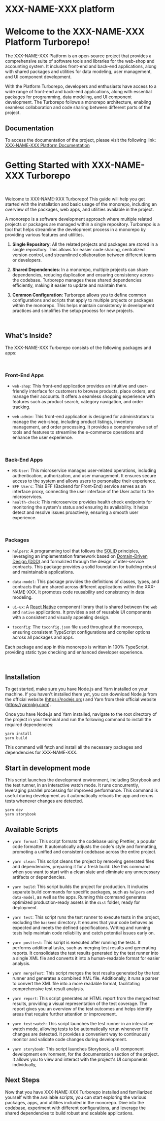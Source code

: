 XXX-NAME-XXX platform
===============

# Welcome to the XXX-NAME-XXX Platform Turborepo!

The XXX-NAME-XXX Platform is an open-source project that provides a comprehensive suite of software tools and libraries for the web-shop and accounting system. It includes front-end and back-end applications, along with shared packages and utilities for data modeling, user management, and UI component development.

With the Platform Turborepo, developers and enthusiasts have access to a wide range of front-end and back-end applications, along with essential packages for programming, data modeling, and UI component development. The Turborepo follows a monorepo architecture, enabling seamless collaboration and code sharing between different parts of the project.

## Documentation

To access the documentation of the project, please visit the following link: [XXX-NAME-XXX Platform Documentation](https://andresvcc.github.io/E-commerce-web-platform/?path=/docs/getting-started--page)

# Getting Started with XXX-NAME-XXX  Turborepo

<br />

Welcome to XXX-NAME-XXX  Turborepo! This guide will help you get started with the installation and basic usage of the monorepo, including an overview of the packages, web apps, and utilities available in the project.

A monorepo is a software development approach where multiple related projects or packages are managed within a single repository. Turborepo is a tool that helps streamline the development process in a monorepo by providing various features and utilities.

1. **Single Repository**: All the related projects and packages are stored in a single repository. This allows for easier code sharing, centralized version control, and streamlined collaboration between different teams or developers.

2. **Shared Dependencies**: In a monorepo, multiple projects can share dependencies, reducing duplication and ensuring consistency across the codebase. Turborepo manages these shared dependencies efficiently, making it easier to update and maintain them.

3. **Common Configuration**: Turborepo allows you to define common configurations and scripts that apply to multiple projects or packages within the monorepo. This helps maintain consistency in development practices and simplifies the setup process for new projects.

<br />

## What's Inside?

The XXX-NAME-XXX  Turborepo consists of the following packages and apps:

<br />

### Front-End Apps

- `web-shop`: This front-end application provides an intuitive and user-friendly interface for customers to browse products, place orders, and manage their accounts. It offers a seamless shopping experience with features such as product search, category navigation, and order tracking.

- `web-admin`: This front-end application is designed for administrators to manage the web-shop, including product listings, inventory management, and order processing. It provides a comprehensive set of tools and features to streamline the e-commerce operations and enhance the user experience.

<br />

### Back-End Apps

- `MS-User`: This microservice manages user-related operations, including authentication, authorization, and user management. It ensures secure access to the system and allows users to personalize their experience.
- `BFF Users`: This BFF (Backend for Front-End) service serves as an interface proxy, connecting the user interface of the User actor to the microservices.
- `health-check`: This microservice provides health check endpoints for monitoring the system's status and ensuring its availability. It helps detect and resolve issues proactively, ensuring a smooth user experience.

<br />

### Packages

- `helpers`: A programming tool that follows the [SOLID](https://en.wikipedia.org/wiki/SOLID) principles, leveraging an implementation framework based on [Domain-Driven Design (DDD)](https://learn.microsoft.com/en-us/archive/msdn-magazine/2009/february/best-practice-an-introduction-to-domain-driven-design) and formalized through the design of inter-service contracts. This package provides a solid foundation for building robust and maintainable applications.

- `data-model`: This package provides the definitions of classes, types, and contracts that are shared across different applications within the XXX-NAME-XXX. It promotes code reusability and consistency in data modeling.

- `ui-ux`: A [React Native](https://reactnative.dev/) component library that is shared between the `web` and `native` applications. It provides a set of reusable UI components with a consistent and visually appealing design.

- `tsconfig`: The `tsconfig.json` file used throughout the monorepo, ensuring consistent TypeScript configurations and compiler options across all packages and apps.

Each package and app in this monorepo is written in 100% TypeScript, providing static type checking and enhanced developer experience.

<br />

## Installation

To get started, make sure you have Node.js and Yarn installed on your machine. If you haven't installed them yet, you can download Node.js from the official website (https://nodejs.org) and Yarn from their official website (https://yarnpkg.com).

Once you have Node.js and Yarn installed, navigate to the root directory of the project in your terminal and run the following command to install the required dependencies:

```shell
yarn install
yarn build
```

This command will fetch and install all the necessary packages and dependencies for XXX-NAME-XXX.
<br />

## Start in development mode

This script launches the development environment, including Storybook and the test runner, in an interactive watch mode. It runs concurrently, leveraging parallel processing for improved performance. This command is useful during development as it automatically reloads the app and reruns tests whenever changes are detected.

```shell
yarn dev
yarn storybook
```

## Available Scripts

- `yarn format`: This script formats the codebase using Prettier, a popular code formatter. It automatically adjusts the code's style and formatting, promoting a unified and consistent codebase across the entire project.

- `yarn clean`: This script cleans the project by removing generated files and dependencies, preparing it for a fresh build. Use this command when you want to start with a clean slate and eliminate any unnecessary artifacts or dependencies.

- `yarn build`: This script builds the project for production. It includes separate build commands for specific packages, such as `helpers` and `data-model`, as well as the apps. Running this command generates optimized production-ready assets in the `dist` folder, ready for deployment.

- `yarn test`: This script runs the test runner to execute tests in the project, excluding the `backend` directory. It ensures that your code behaves as expected and meets the defined specifications. Writing and running tests help maintain code reliability and catch potential issues early on.

- `yarn posttest`: This script is executed after running the tests. It performs additional tasks, such as merging test results and generating reports. It consolidates the test results generated by the test runner into a single XML file and converts it into a human-readable format for easier analysis.

- `yarn mergeTest`: This script merges the test results generated by the test runner and generates a combined XML file. Additionally, it runs a parser to convert the XML file into a more readable format, facilitating comprehensive test result analysis.

- `yarn report`: This script generates an HTML report from the merged test results, providing a visual representation of the test coverage. The report gives you an overview of the test outcomes and helps identify areas that require further attention or improvement.

- `yarn test:watch`: This script launches the test runner in an interactive watch mode, allowing tests to be automatically rerun whenever file changes are detected. It provides a convenient way to continuously monitor and validate code changes during development.

- `yarn storybook`: This script launches Storybook, a UI component development environment, for the documentation section of the project. It allows you to view and interact with the project's UI components individually,

## Next Steps

Now that you have XXX-NAME-XXX  Turborepo installed and familiarized yourself with the available scripts, you can start exploring the various packages, apps, and utilities included in the monorepo. Dive into the codebase, experiment with different configurations, and leverage the shared dependencies to build robust and scalable applications.
